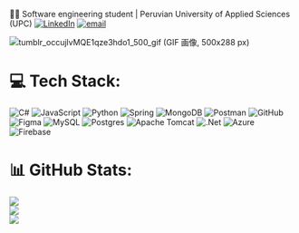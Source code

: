 👩‍💻 Software engineering student | Peruvian University of Applied Sciences (UPC) 
[![LinkedIn](https://img.shields.io/badge/LinkedIn-%230077B5.svg?logo=linkedin&logoColor=white)](https://www.linkedin.com/in/romina-m-516007302)
[![email](https://img.shields.io/badge/Email-D14836?logo=gmail&logoColor=white)](mailto:maitarominag@gmail.com) 

![tumblr_occujlvMQE1qze3hdo1_500_gif (GIF 画像, 500x288 px)](https://github.com/maltin1/maltin1/assets/132960528/cccf8a83-59a0-498b-baf8-9f47220b7445)

# 💻 Tech Stack:
![C#](https://img.shields.io/badge/c%23-%23239120.svg?style=for-the-badge&logo=csharp&logoColor=white) ![JavaScript](https://img.shields.io/badge/javascript-%23323330.svg?style=for-the-badge&logo=javascript&logoColor=%23F7DF1E) ![Python](https://img.shields.io/badge/python-3670A0?style=for-the-badge&logo=python&logoColor=ffdd54) ![Spring](https://img.shields.io/badge/spring-%236DB33F.svg?style=for-the-badge&logo=spring&logoColor=white) ![MongoDB](https://img.shields.io/badge/MongoDB-%234ea94b.svg?style=for-the-badge&logo=mongodb&logoColor=white) ![Postman](https://img.shields.io/badge/Postman-FF6C37?style=for-the-badge&logo=postman&logoColor=white) ![GitHub](https://img.shields.io/badge/github-%23121011.svg?style=for-the-badge&logo=github&logoColor=white) ![Figma](https://img.shields.io/badge/figma-%23F24E1E.svg?style=for-the-badge&logo=figma&logoColor=white) ![MySQL](https://img.shields.io/badge/mysql-4479A1.svg?style=for-the-badge&logo=mysql&logoColor=white) ![Postgres](https://img.shields.io/badge/postgres-%23316192.svg?style=for-the-badge&logo=postgresql&logoColor=white) ![Apache Tomcat](https://img.shields.io/badge/apache%20tomcat-%23F8DC75.svg?style=for-the-badge&logo=apache-tomcat&logoColor=black) ![.Net](https://img.shields.io/badge/.NET-5C2D91?style=for-the-badge&logo=.net&logoColor=white) ![Azure](https://img.shields.io/badge/azure-%230072C6.svg?style=for-the-badge&logo=microsoftazure&logoColor=white) ![Firebase](https://img.shields.io/badge/firebase-%23039BE5.svg?style=for-the-badge&logo=firebase)
# 📊 GitHub Stats:
![](https://github-readme-stats.vercel.app/api?username=RominaMaita&theme=prussian&hide_border=true&include_all_commits=false&count_private=false)<br/>
![](https://nirzak-streak-stats.vercel.app/?user=RominaMaita&theme=prussian&hide_border=true)<br/>
![](https://github-readme-stats.vercel.app/api/top-langs/?username=RominaMaita&theme=prussian&hide_border=true&include_all_commits=false&count_private=false&layout=compact)
